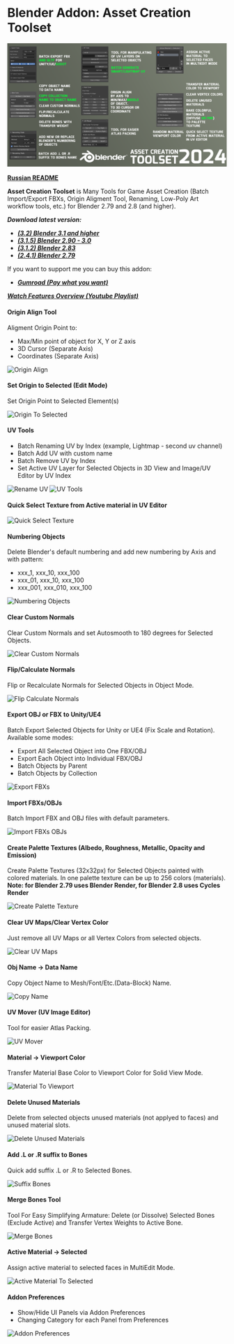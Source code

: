 # Blender Addon: Asset Creation Toolset

![Header](/images/headers/ACT_Header_1920.png)

**[Russian README](/README_ru.md)**

**Asset Creation Toolset** is Many Tools for Game Asset Creation (Batch Import/Export FBXs, Origin Aligment Tool, Renaming, Low-Poly Art workflow tools, etc.) for Blender 2.79 and 2.8 (and higher).

***Download latest version:***

* ***[(3.2) Blender 3.1 and higher](https://github.com/mrven/Blender-Asset-Creation-Toolset/raw/master/Releases/Asset_Creation_Toolset_3_2_310.zip)***
* ***[(3.1.5) Blender 2.90 - 3.0](https://github.com/mrven/Blender-Asset-Creation-Toolset/raw/master/Releases/Asset_Creation_Toolset_3_1_5_290.zip)***
* ***[(3.1.2) Blender 2.83](https://github.com/mrven/Blender-Asset-Creation-Toolset/raw/master/Releases/Asset_Creation_Toolset_3_1_2_283.zip)***
* ***[(2.4.1) Blender 2.79](https://github.com/mrven/Blender-Asset-Creation-Toolset/raw/master/Releases/Asset_Creation_Toolset_2_4_1_279.zip)***

If you want to support me you can buy this addon:
* ***[Gumroad (Pay what you want)](https://gumroad.com/l/hPXIh)***


***[Watch Features Overview (Youtube Playlist)](https://www.youtube.com/playlist?list=PLmXnsUZu0CRr_UOQp3TapOVyEqbzZ0MkL)***



#### Origin Align Tool
Aligment Origin Point to:
* Max/Min point of object for X, Y or Z axis
* 3D Cursor (Separate Axis)
* Coordinates (Separate Axis)

![Origin Align](/images/gifs/01_Origin_Align.gif)


#### Set Origin to Selected (Edit Mode)
Set Origin Point to Selected Element(s)

![Origin To Selected](/images/gifs/13_OriginToSelected.gif)


#### UV Tools
* Batch Renaming UV by Index (example, Lightmap - second uv channel)
* Batch Add UV with custom name
* Batch Remove UV by Index
* Set Active UV Layer for Selected Objects in 3D View and Image/UV Editor by UV Index

![Rename UV](/images/gifs/02_RenameUV.gif)
![UV Tools](/images/pngs/02_UV_Tools.png)


#### Quick Select Texture from Active material in UV Editor

![Quick Select Texture](/images/pngs/03_Quick_Select_Texture.png)


#### Numbering Objects
Delete Blender's default numbering and add new numbering by Axis and with pattern:
* xxx_1, xxx_10, xxx_100
* xxx_01, xxx_10, xxx_100
* xxx_001, xxx_010, xxx_100

![Numbering Objects](/images/gifs/03_Numbering.gif)


#### Clear Custom Normals
Clear Custom Normals and set Autosmooth to 180 degrees for Selected Objects.

![Clear Custom Normals](/images/gifs/10_ClearCustomNormals.gif)


#### Flip/Calculate Normals
Flip or Recalculate Normals for Selected Objects in Object Mode.

![Flip Calculate Normals](/images/gifs/11_CalcNormals.gif)


#### Export OBJ or FBX to Unity/UE4
Batch Export Selected Objects for Unity or UE4 (Fix Scale and Rotation). Available some modes:
* Export All Selected Object into One FBX/OBJ
* Export Each Object into Individual FBX/OBJ
* Batch Objects by Parent
* Batch Objects by Collection

![Export FBXs](/images/gifs/04_ExportFBX.gif)


#### Import FBXs/OBJs
Batch Import FBX and OBJ files with default parameters.

![Import FBXs OBJs](/images/gifs/05_ImportFBX.gif)


#### Create Palette Textures (Albedo, Roughness, Metallic, Opacity and Emission)
Create Palette Textures (32x32px) for Selected Objects painted with colored materials. In one palette texture can be up to 256 colors (materials).
**Note: for Blender 2.79 uses Blender Render, for Blender 2.8 uses Cycles Render**

![Create Palette Texture](/images/gifs/06_PaletteTexture.gif)


#### Clear UV Maps/Clear Vertex Color
Just remove all UV Maps or all Vertex Colors from selected objects.

![Clear UV Maps](/images/gifs/08_ClearUVandVC.gif)


#### Obj Name -> Data Name
Copy Object Name to Mesh/Font/Etc.(Data-Block) Name.

![Copy Name](/images/gifs/09_ObjToMeshName.gif)


#### UV Mover (UV Image Editor)
Tool for easier Atlas Packing.

![UV Mover](/images/gifs/15_UVMover.gif)


#### Material -> Viewport Color
Transfer Material Base Color to Viewport Color for Solid View Mode.

![Material To Viewport](/images/gifs/07_MaterialToViewport.gif)


#### Delete Unused Materials
Delete from selected objects unused materials (not applyed to faces) and unused material slots.

![Delete Unused Materials](/images/gifs/12_DeleteUnusedMats.gif)


#### Add .L or .R suffix to Bones
Quick add suffix .L or .R to Selected Bones.

![Suffix Bones](/images/gifs/16_BonesSuffix.gif)


#### Merge Bones Tool
Tool For Easy Simplifying Armature: Delete (or Dissolve) Selected Bones (Exclude Active) and Transfer Vertex Weights to Active Bone.

![Merge Bones](/images/gifs/17_MergeBones.gif)


#### Active Material -> Selected
Assign active material to selected faces in MultiEdit Mode.

![Active Material To Selected](/images/gifs/14_ActiveMatToSelected.gif)


#### Addon Preferences
* Show/Hide UI Panels via Addon Preferences
* Changing Category for each Panel from Preferences

![Addon Preferences](/images/pngs/01_Addon_Prefs.png)